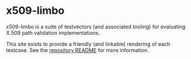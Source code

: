 # x509-limbo

x509-limbo is a suite of testvectors (and associated tooling) for evaluating
X.509 path validation implementations.

This site exists to provide a friendly (and linkable) rendering of
each testcase. See the [repository README] for more information.

[repository README]: https://github.com/trailofbits/x509-limbo
